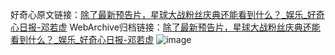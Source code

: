 好奇心原文链接：[除了最新预告片，星球大战粉丝庆典还能看到什么？_娱乐_好奇心日报-邓若虚](https://www.qdaily.com/articles/8614.html)
WebArchive归档链接：[除了最新预告片，星球大战粉丝庆典还能看到什么？_娱乐_好奇心日报-邓若虚](http://web.archive.org/web/20190623153216/https://www.qdaily.com/articles/8614.html)
![image](http://ww3.sinaimg.cn/large/007d5XDply1g3vdjviuxsj30u04cce81)